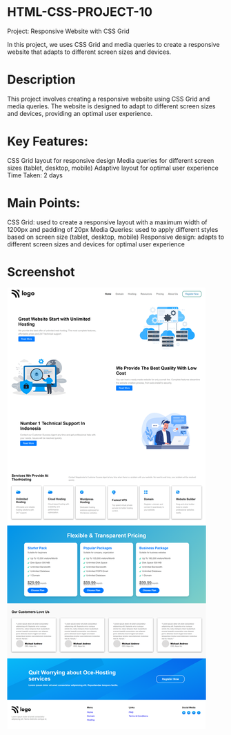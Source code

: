 # HTML-CSS-PROJECT-10

Project: Responsive Website with CSS Grid

In this project, we uses CSS Grid and media queries to create a responsive website that adapts to different screen sizes and devices.

# Description

This project involves creating a responsive website using CSS Grid and media queries. The website is designed to adapt to different screen sizes and devices, providing an optimal user experience.

# Key Features:

CSS Grid layout for responsive design
Media queries for different screen sizes (tablet, desktop, mobile)
Adaptive layout for optimal user experience
Time Taken: 2 days

# Main Points:

CSS Grid: used to create a responsive layout with a maximum width of 1200px and padding of 20px
Media Queries: used to apply different styles based on screen size (tablet, desktop, mobile)
Responsive design: adapts to different screen sizes and devices for optimal user experience

# Screenshot

![image](Screenshot.png)

